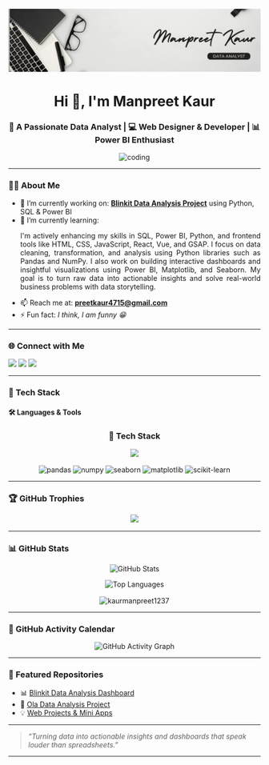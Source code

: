 <!-- Banner -->
![logo](https://github.com/KaurManpreet1237/KaurManpreet1237/blob/main/banner.jpg)

<h1 align="center">Hi 👋, I'm Manpreet Kaur</h1>
<h3 align="center">🚀 A Passionate Data Analyst | 💻 Web Designer & Developer | 📊 Power BI Enthusiast</h3>


<p align="center">
  <img src="https://i.pinimg.com/originals/e7/26/c7/e726c74ac081eed50feee1433d12c998.gif" width="300" alt="coding" />
</p>


---

### 👩‍💻 About Me

- 🔭 I’m currently working on: [**Blinkit Data Analysis Project**](https://github.com/KaurManpreet1237/Blinkit-Analytics-Dashboard) using Python, SQL & Power BI  
- 🌱 I’m currently learning:  
  <p align="justify">I'm actively enhancing my skills in SQL, Power BI, Python, and frontend tools like HTML, CSS, JavaScript, React, Vue, and GSAP. I focus on data cleaning, transformation, and analysis using Python libraries such as Pandas and NumPy. I also work on building interactive dashboards and insightful visualizations using Power BI, Matplotlib, and Seaborn. My goal is to turn raw data into actionable insights and solve real-world business problems with data storytelling.</p>
- 📫 Reach me at: **preetkaur4715@gmail.com**
- ⚡ Fun fact: *I think, I am funny 😁*

---

### 🌐 Connect with Me

<p align="left">
  <a href="https://linkedin.com/in/manpreet kaur" target="_blank"><img src="https://img.shields.io/badge/-LinkedIn-blue?style=for-the-badge&logo=Linkedin&logoColor=white"/></a>
  <a href="mailto:preetkaur4715@gmail.com"><img src="https://img.shields.io/badge/-Email-D14836?style=for-the-badge&logo=Gmail&logoColor=white"/></a>
  <a href="https://github.com/KaurManpreet1237" target="_blank"><img src="https://img.shields.io/badge/-GitHub-181717?style=for-the-badge&logo=github&logoColor=white"/></a>
</p>

---

### 💼 Tech Stack

#### 🛠️ Languages & Tools

<h3 align="center">🧰 Tech Stack</h3>

<!-- Supported Icons -->
<p align="center">
  <img src="https://skillicons.dev/icons?i=python,java,c,cpp,html,css,javascript,react,vue,php,django,linux,nodejs,express,mongodb,git,github,postgresql,mysql,tensorflow" />
</p>

<!-- Manually Added Icons (Unsupported on skillicons.dev) -->
<p align="center">
  <img src="https://upload.wikimedia.org/wikipedia/commons/e/ed/Pandas_logo.svg" alt="pandas" height="40" />
  <img src="https://upload.wikimedia.org/wikipedia/commons/3/31/NumPy_logo_2020.svg" alt="numpy" height="40" />
  <img src="https://seaborn.pydata.org/_static/logo-wide-lightbg.svg" alt="seaborn" height="40" />
  <img src="https://upload.wikimedia.org/wikipedia/commons/8/84/Matplotlib_icon.svg" alt="matplotlib" height="40" />
  <img src="https://upload.wikimedia.org/wikipedia/commons/0/05/Scikit_learn_logo_small.svg" alt="scikit-learn" height="40" />
</p>



---

### 🏆 GitHub Trophies

<p align="center">
  <img src="https://github-profile-trophy.vercel.app/?username=KaurManpreet1237&theme=radical&row=2&column=3" />
</p>

---

### 📊 GitHub Stats

<p align="center">
  <img src="https://github-readme-stats.vercel.app/api?username=kaurmanpreet1237&show_icons=true&theme=radical" alt="GitHub Stats" />
</p>
<p align="center">
  <img src="https://github-readme-stats.vercel.app/api/top-langs/?username=kaurmanpreet1237&layout=compact&theme=radical" alt="Top Languages" />
</p>
<p align="center">
  <img align="center" src="https://github-readme-streak-stats.herokuapp.com/?user=kaurmanpreet1237&theme=radical" alt="kaurmanpreet1237" />
</p>

---

### 📆 GitHub Activity Calendar

<p align="center">
  <img src="https://github-readme-activity-graph.vercel.app/graph?username=kaurmanpreet1237&theme=react-dark" alt="GitHub Activity Graph" />
</p>


---

### 📁 Featured Repositories

- 📊 [Blinkit Data Analysis Dashboard](https://github.com/KaurManpreet1237/Blinkit-Analytics-Dashboard)
- 🛵 [Ola Data Analysis Project](https://github.com/KaurManpreet1237/Ola-Data-Analysis)
- 💡 [Web Projects & Mini Apps](https://github.com/KaurManpreet1237?tab=repositories)

---

> *“Turning data into actionable insights and dashboards that speak louder than spreadsheets.”*

---

